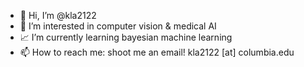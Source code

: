 - 👋 Hi, I’m @kla2122
- 💊 I’m interested in computer vision & medical AI
- 📈 I’m currently learning bayesian machine learning
- 📫 How to reach me: shoot me an email! kla2122 [at] columbia.edu

<!--
**kla2122/kla2122** is a ✨ _special_ ✨ repository because its `README.md` (this file) appears on your GitHub profile.
-->
